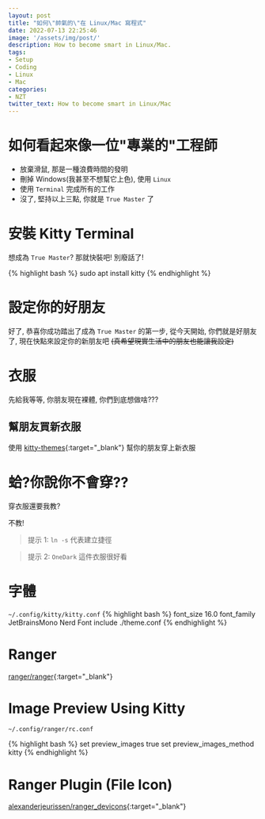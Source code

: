 ```yaml
---
layout: post
title: "如何\"帥氣的\"在 Linux/Mac 寫程式"
date: 2022-07-13 22:25:46
image: '/assets/img/post/'
description: How to become smart in Linux/Mac.
tags:
- Setup
- Coding
- Linux
- Mac
categories:
- NZT
twitter_text: How to become smart in Linux/Mac
---
```

<!-- [text](link){:target="\_blank"} -->
# 如何看起來像一位\"專業的\"工程師

* 放棄滑鼠, 那是一種浪費時間的發明
* 刪掉 Windows(我甚至不想幫它上色), 使用 `Linux`
* 使用 `Terminal` 完成所有的工作
* 沒了, 堅持以上三點, 你就是 `True Master` 了

# 安裝 Kitty Terminal

想成為 `True Master`? 那就快裝吧! 別廢話了!

{% highlight bash %}
sudo apt install kitty
{% endhighlight %}

# 設定你的好朋友

好了, 恭喜你成功踏出了成為 `True Master` 的第一步, 從今天開始, 你們就是好朋友了, 現在快點來設定你的新朋友吧 <del>(真希望現實生活中的朋友也能讓我設定)</del>

# 衣服

先給我等等, 你朋友現在裸體, 你們到底想做啥???

## 幫朋友買新衣服

使用 [kitty-themes](https://github.com/dexpota/kitty-themes){:target="\_blank"} 幫你的朋友穿上新衣服

# 蛤?你說你不會穿??

穿衣服還要我教?

不教!

> 提示 1: `ln -s` 代表建立捷徑

> 提示 2: `OneDark` 這件衣服很好看

# 字體

`~/.config/kitty/kitty.conf`
{% highlight bash %}
font_size 16.0
font_family JetBrainsMono Nerd Font
include ./theme.conf
{% endhighlight %}

# Ranger

[ranger/ranger](https://github.com/ranger/ranger){:target="\_blank"}

# Image Preview Using Kitty

`~/.config/ranger/rc.conf`

{% highlight bash %}
set preview_images true
set preview_images_method kitty
{% endhighlight %}

# Ranger Plugin (File Icon)

[alexanderjeurissen/ranger_devicons](https://github.com/alexanderjeurissen/ranger_devicons){:target="\_blank"}
